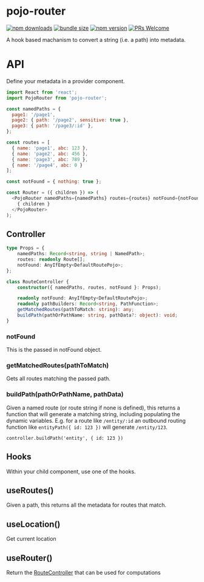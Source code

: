 # pojo-router
<!--[![CircleCI](https://circleci.com/gh/notwillk/pojo-router.svg?style=shield)](https://circleci.com/gh/notwillk/pojo-router)-->
[![npm downloads](https://img.shields.io/npm/dm/@pojo-router/core.svg?style=flat-square)](https://www.npmjs.com/package/@pojo-router/core)
[![bundle size](https://img.shields.io/bundlephobia/minzip/@pojo-router/core?style=flat-square)](https://bundlephobia.com/result?p=@pojo-router/core)
[![npm version](https://img.shields.io/npm/v/@pojo-router/core.svg?style=flat-square)](https://www.npmjs.com/package/@pojo-router/core)
[![PRs Welcome](https://img.shields.io/badge/PRs-welcome-brightgreen.svg?style=flat-square)](http://makeapullrequest.com)

A hook based machanism to convert a string (i.e. a path) into metadata.

# API

Define your metadata in a provider component.

```javascript
import React from 'react';
import PojoRouter from 'pojo-router';

const namedPaths = {
  page1: '/page1',
  page2: { path: '/page2', sensitive: true },
  page3: { path: '/page3/:id' },
};

const routes = [
  { name: 'page1', abc: 123 },
  { name: 'page2', abc: 456 },
  { name: 'page3', abc: 789 },
  { name: '/page4', abc: 0 }
];

const notFound = { nothing: true };

const Router = ({ children }) => (
  <PojoRouter namedPaths={namedPaths} routes={routes} notFound={notFound}>
    { children }
  </PojoRouter>
);
```

## Controller

```ts
type Props = {
    namedPaths: Record<string, string | NamedPath>;
    routes: readonly Route[];
    notFound: AnyIfEmpty<DefaultRoutePojo>;
};

class RouteController {
    constructor({ namedPaths, routes, notFound }: Props);

    readonly notFound: AnyIfEmpty<DefaultRoutePojo>;
    readonly pathBuilders: Record<string, PathFunction>;
    getMatchedRoutes(pathToMatch: string): any;
    buildPath(pathOrPathName: string, pathData?: object): void;
}
```

### notFound

This is the passed in notFound object.

### getMatchedRoutes(pathToMatch)

Gets all routes matching the passed path.

### buildPath(pathOrPathName, pathData)

Given a named route (or route string if none is defined), this returns a function that will generate a matching string, including populating the dynamic variables.  E.g. for a route like `/entity/:id` an outbound routing function like `entityPath({ id: 123 })` will generate `/entity/123`.

`controller.buildPath('entity', { id: 123 })`


## Hooks

Within your child component, use one of the hooks.

## useRoutes()

Given a path, this returns all the metadata for routes that match.

## useLocation()

Get current location

## useRouter()

Return the [RouteController](#controller) that can be used for computations

